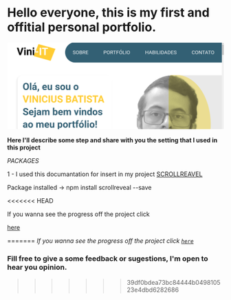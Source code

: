 # Hello everyone, this is my first and offitial personal portfolio.

![Design preview](./public/images/port-git.png)

**Here I'll describe some step and share with you the setting that I used in this project**

*PACKAGES*

1 - I used this documantation for insert in my project [SCROLLREAVEL](https://scrollrevealjs.org/guide/hello-world.html)

Package installed -> npm install scrollreveal --save


<<<<<<< HEAD
<p>If you wanna see the progress off the project click 

<a href="http://vini-it-portfolio.vercel.app/" target="_blank" rel="noopener noreferrer">here</a></p>

=======
*If you wanna see the progress off the project click <a href="http://vini-it-portfolio.vercel.app/" target="_blank" rel="noopener noreferrer">``here``</a>*

### Fill free to give a some feedback or sugestions, I'm open to hear you opinion.
>>>>>>> 39df0bdea73bc84444b049810523e4dbd6282686

